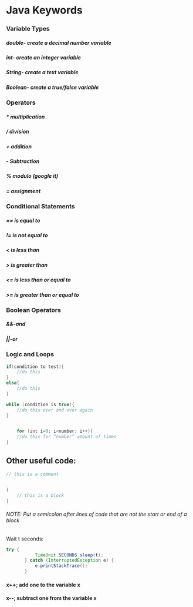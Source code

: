 # Java Keywords  
### Variable Types  
##### double- create a decimal number variable  
##### int- create an integer variable  
##### String- create a text variable  
##### Boolean- create a true/false variable  
  
### Operators  
##### *   multiplication  
##### /   division  
##### +   addition  
##### -   Subtraction  
##### %   modulo (google it)  
##### =   assignment  
  
### Conditional Statements
##### == is equal to
##### != is not equal to
##### < is less than
##### \> is greater than
##### <= is less than or equal to
##### \>= is greater than or equal to

### Boolean Operators
##### &&-and
##### ||-or

### Logic and Loops
```java
if(condition to test){
	//do this
}
else{
	//do this
}

while (condition is true){
	//do this over and over again
}


    for (int i=0; i<number; i++){
	//do this for “number” amount of times
}
```
## Other useful code:
```java
// this is a comment


{
    // this is a block
}
```
###### NOTE: Put a semicolon after lines of code that are not the start or end of a block

Wait t seconds:
``` java
try {
           TimeUnit.SECONDS.sleep(t);
       } catch (InterruptedException e) {
           e.printStackTrace();
       }
```

#### x++;   add one to the variable x
#### x--; subtract one from the variable x
